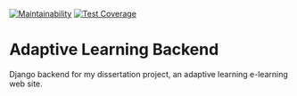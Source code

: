 [![Maintainability](https://api.codeclimate.com/v1/badges/cc332b27e3db3df7313a/maintainability)](https://codeclimate.com/github/dciprian-petrisor/adaptive_learning_backend/maintainability)
[![Test Coverage](https://api.codeclimate.com/v1/badges/cc332b27e3db3df7313a/test_coverage)](https://codeclimate.com/github/dciprian-petrisor/adaptive_learning_backend/test_coverage)

# Adaptive Learning Backend

Django backend for my dissertation project, an adaptive learning e-learning web site.

